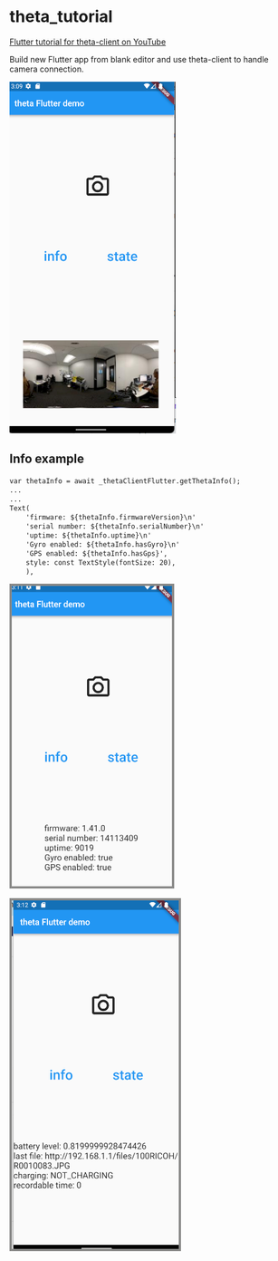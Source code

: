# theta_tutorial

[Flutter tutorial for theta-client on YouTube](https://youtu.be/EAwT2j0x5VU?feature=shared)

Build new Flutter app from blank editor and use
theta-client to handle camera connection.

![take picture screen](readme_assets/take_picture_show.png)

## Info example

```
var thetaInfo = await _thetaClientFlutter.getThetaInfo();
...
...
Text(
    'firmware: ${thetaInfo.firmwareVersion}\n'
    'serial number: ${thetaInfo.serialNumber}\n'
    'uptime: ${thetaInfo.uptime}\n'
    'Gyro enabled: ${thetaInfo.hasGyro}\n'
    'GPS enabled: ${thetaInfo.hasGps}',
    style: const TextStyle(fontSize: 20),
    ),
```
![show info](readme_assets/info_screenshot.png)

![show state](readme_assets/state_screenshot.png)
